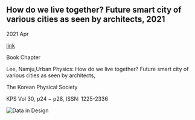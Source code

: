 ## How do we live together? Future smart city of various cities as seen by architects, 2021

2021 Apr

[link](https://webzine.kps.or.kr/?p=5_view&idx=16552)

Book Chapter

Lee, Namju,Urban Physics: How do we live together? Future smart city of various cities as seen by architects, 

The Korean Physical Society

KPS Vol 30, p24 ~ p28, ISSN: 1225-2336 

![Data in Design](https://namjulee.github.io/njs-lab-public/project/2021-future-smart-city-of-various-cities-korean-physical-society/2021-future-smart-city-of-various-cities-korean-physical-society.jpg)